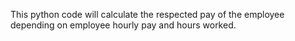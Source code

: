 This python code will calculate the respected pay of the employee depending on employee hourly pay and hours worked.
